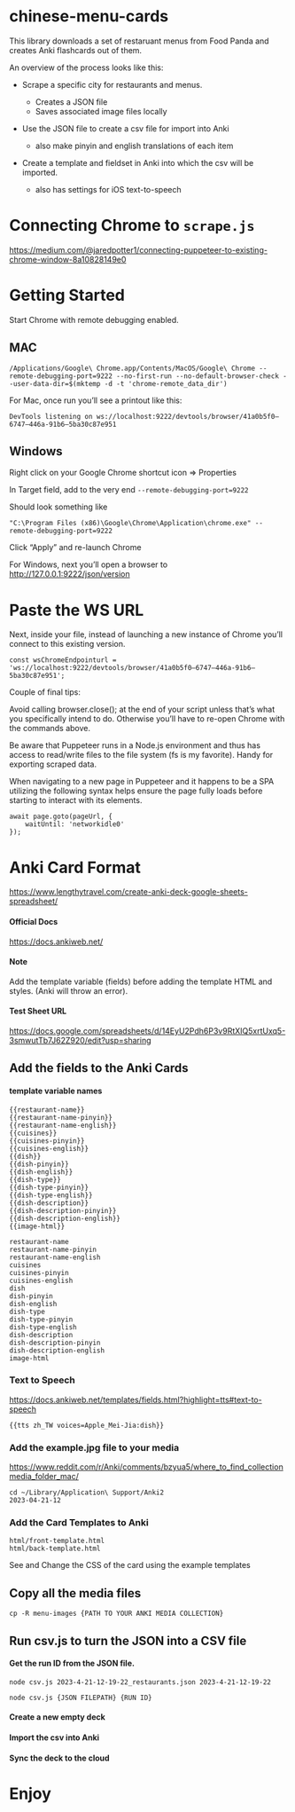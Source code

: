 # chinese-menu-cards

This library downloads a set of restaruant menus from Food Panda and creates Anki flashcards out of them.

An overview of the process looks like this:

- Scrape a specific city for restaurants and menus.
    - Creates a JSON file
    - Saves associated image files locally
- Use the JSON file to create a csv file for import into Anki
    - also make pinyin and english translations of each item

- Create a template and fieldset in Anki into which the csv will be imported.
    - also has settings for iOS text-to-speech

# Connecting Chrome to `scrape.js`

https://medium.com/@jaredpotter1/connecting-puppeteer-to-existing-chrome-window-8a10828149e0


# Getting Started
Start Chrome with remote debugging enabled.

## MAC

```
/Applications/Google\ Chrome.app/Contents/MacOS/Google\ Chrome --remote-debugging-port=9222 --no-first-run --no-default-browser-check --user-data-dir=$(mktemp -d -t 'chrome-remote_data_dir')
```

For Mac, once run you’ll see a printout like this:

```
DevTools listening on ws://localhost:9222/devtools/browser/41a0b5f0–6747–446a-91b6–5ba30c87e951
```

## Windows

Right click on your Google Chrome shortcut icon => Properties

In Target field, add to the very end `--remote-debugging-port=9222`

Should look something like

```
"C:\Program Files (x86)\Google\Chrome\Application\chrome.exe" --remote-debugging-port=9222
```

Click “Apply” and re-launch Chrome

For Windows, next you’ll open a browser to http://127.0.0.1:9222/json/version


# Paste the WS URL

Next, inside your file, instead of launching a new instance of Chrome you’ll connect to this existing version.

```
const wsChromeEndpointurl = 'ws://localhost:9222/devtools/browser/41a0b5f0–6747–446a-91b6–5ba30c87e951';
```

Couple of final tips:

Avoid calling browser.close(); at the end of your script unless that’s what you specifically intend to do. Otherwise you’ll have to re-open Chrome with the commands above.

Be aware that Puppeteer runs in a Node.js environment and thus has access to read/write files to the file system (fs is my favorite). Handy for exporting scraped data.

When navigating to a new page in Puppeteer and it happens to be a SPA utilizing the following syntax helps ensure the page fully loads before starting to interact with its elements.

```
await page.goto(pageUrl, {
    waitUntil: 'networkidle0'
});
```

# Anki Card Format

https://www.lengthytravel.com/create-anki-deck-google-sheets-spreadsheet/

#### Official Docs
https://docs.ankiweb.net/

#### Note
Add the template variable (fields) before adding the template HTML and styles. (Anki will throw an error).

#### Test Sheet URL
https://docs.google.com/spreadsheets/d/14EyU2Pdh6P3v9RtXIQ5xrtUxq5-3smwutTb7J62Z920/edit?usp=sharing

## Add the fields to the Anki Cards

#### template variable names
```
{{restaurant-name}}
{{restaurant-name-pinyin}}
{{restaurant-name-english}}
{{cuisines}}
{{cuisines-pinyin}}
{{cuisines-english}}
{{dish}}
{{dish-pinyin}}
{{dish-english}}
{{dish-type}}
{{dish-type-pinyin}}
{{dish-type-english}}
{{dish-description}}
{{dish-description-pinyin}}
{{dish-description-english}}
{{image-html}}
```

```
restaurant-name
restaurant-name-pinyin
restaurant-name-english
cuisines
cuisines-pinyin
cuisines-english
dish
dish-pinyin
dish-english
dish-type
dish-type-pinyin
dish-type-english
dish-description
dish-description-pinyin
dish-description-english
image-html
```


### Text to Speech
https://docs.ankiweb.net/templates/fields.html?highlight=tts#text-to-speech
```
{{tts zh_TW voices=Apple_Mei-Jia:dish}}
```

### Add the example.jpg file to your media
https://www.reddit.com/r/Anki/comments/bzyua5/where_to_find_collectionmedia_folder_mac/
```
cd ~/Library/Application\ Support/Anki2                                             2023-04-21-12
```

### Add the Card Templates to Anki
```
html/front-template.html
html/back-template.html
```

See and Change the CSS of the card using the example templates

## Copy all the media files
```
cp -R menu-images {PATH TO YOUR ANKI MEDIA COLLECTION}
```

## Run csv.js to turn the JSON into a CSV file

#### Get the run ID from the JSON file.

```
node csv.js 2023-4-21-12-19-22_restaurants.json 2023-4-21-12-19-22
```

```
node csv.js {JSON FILEPATH} {RUN ID}
```

 #### Create a new empty deck

 #### Import the csv into Anki

 #### Sync the deck to the cloud

 # Enjoy
